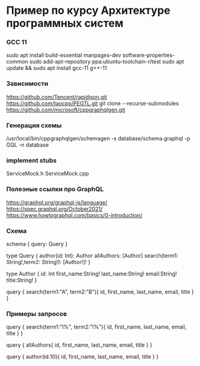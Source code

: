 # Пример по курсу Архитектуре программных систем
### GCC 11
sudo apt install build-essential manpages-dev software-properties-common
sudo add-apt-repository ppa:ubuntu-toolchain-r/test
sudo apt update && sudo apt install gcc-11 g++-11

### Зависимости
https://github.com/Tencent/rapidjson.git
https://github.com/taocpp/PEGTL.git
git clone --recurse-submodules https://github.com/microsoft/cppgraphqlgen.git

### Генерация схемы
/usr/local/bin/cppgraphqlgen/schemagen  -s database/schema.graphql -p GQL -n database


### implement stubs
ServiceMock.h
ServiceMock.cpp

### Полезные ссылки про GraphQL

https://graphql.org/graphql-js/language/
https://spec.graphql.org/October2021/
https://www.howtographql.com/basics/0-introduction/

### Схема

schema {
  query: Query
}

type Query {
  author(id: Int): Author
  allAuthors: [Author]
  search(term1: String!,term2: String!): [Author!]!
}

type Author  {
  id: Int
  first_name:String!
  last_name:String!
  email:String!
  title:String!
}

query {
    search(term1:"A", term2:"B"){
        id,
        first_name,
        last_name,
        email,
        title
    }
}

### Примеры запросов

query {
    search(term1:"I%", term2:"I%"){
        id,
        first_name,
        last_name,
        email,
        title
    }
}

query {
    allAuthors{
        id,
        first_name,
        last_name,
        email,
        title
    }
}

query {
    author(id:10){
        id,
        first_name,
        last_name,
        email,
        title
    }
}
